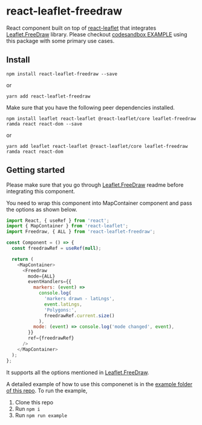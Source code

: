 # react-leaflet-freedraw

React component built on top of [react-leaflet](https://github.com/PaulLeCam/react-leaflet) that integrates [Leaflet.FreeDraw](https://github.com/Wildhoney/Leaflet.FreeDraw) library. Please checkout [codesandbox EXAMPLE](https://codesandbox.io/s/react-leaflet-freedraw-example-1fy3l?file=/src/App.js) using this package with some primary use cases.

## Install

`npm install react-leaflet-freedraw --save`

or

`yarn add react-leaflet-freedraw`

Make sure that you have the following peer dependencies installed.

`npm install leaflet react-leaflet @react-leaflet/core leaflet-freedraw ramda react react-dom --save`

or

`yarn add leaflet react-leaflet @react-leaflet/core leaflet-freedraw ramda react react-dom`

## Getting started

Please make sure that you go through [Leaflet.FreeDraw](https://github.com/Wildhoney/Leaflet.FreeDraw) readme before integrating this component.

You need to wrap this component into MapContainer component and pass the options as shown below.

```javascript
import React, { useRef } from 'react';
import { MapContainer } from 'react-leaflet';
import Freedraw, { ALL } from 'react-leaflet-freedraw';

const Component = () => {
  const freedrawRef = useRef(null);

  return (
    <MapContainer>
      <Freedraw
        mode={ALL}
        eventHandlers={{
          markers: (event) =>
            console.log(
              'markers drawn - latLngs',
              event.latLngs,
              'Polygons:',
              freedrawRef.current.size()
            ),
          mode: (event) => console.log('mode changed', event),
        }}
        ref={freedrawRef}
      />
    </MapContainer>
  );
};
```

It supports all the options mentioned in [Leaflet.FreeDraw](https://github.com/Wildhoney/Leaflet.FreeDraw).

A detailed example of how to use this componenet is in the [example folder of this repo](https://github.com/elangobharathi/react-leaflet-freedraw/tree/master/example). To run the example,

1. Clone this repo
2. Run `npm i`
3. Run `npm run example`
